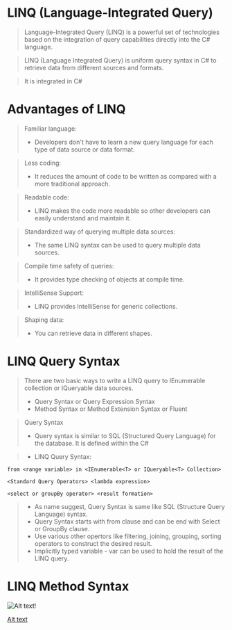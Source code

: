 # LINQ (Language-Integrated Query)

> Language-Integrated Query (LINQ) is a powerful set of technologies based on the integration of query capabilities directly into the C# language.

> LINQ (Language Integrated Query) is uniform query syntax in C# to retrieve data from different sources and formats.

> It is integrated in C#

# Advantages of LINQ

> Familiar language: 
>* Developers don't have to learn a new query language for each type of data source or data format.

> Less coding: 
>* It reduces the amount of code to be written as compared with a more traditional approach.

> Readable code: 
>* LINQ makes the code more readable so other developers can easily understand and maintain it.

> Standardized way of querying multiple data sources: 
>* The same LINQ syntax can be used to query multiple data sources.

> Compile time safety of queries: 
>* It provides type checking of objects at compile time.

> IntelliSense Support: 
>* LINQ provides IntelliSense for generic collections.

> Shaping data: 
>* You can retrieve data in different shapes.

# LINQ Query Syntax

> There are two basic ways to write a LINQ query to IEnumerable collection or IQueryable data sources.
>* Query Syntax or Query Expression Syntax
>* Method Syntax or Method Extension Syntax or Fluent

> Query Syntax
>* Query syntax is similar to SQL (Structured Query Language) for the database. It is defined within the C#

>* LINQ Query Syntax:
```
from <range variable> in <IEnumerable<T> or IQueryable<T> Collection>

<Standard Query Operators> <lambda expression>

<select or groupBy operator> <result formation>
```
>* As name suggest, Query Syntax is same like SQL (Structure Query Language) syntax.
>* Query Syntax starts with from clause and can be end with Select or GroupBy clause.
>* Use various other opertors like filtering, joining, grouping, sorting operators to construct the desired result.
>* Implicitly typed variable - var can be used to hold the result of the LINQ query.

# LINQ Method Syntax

![Alt text](https://www.tutorialsteacher.com/Content/images/linq/linq-method-syntax.png)!

[Alt text](c:/Users/Voldemort/Downloads/linq-execution.png)
